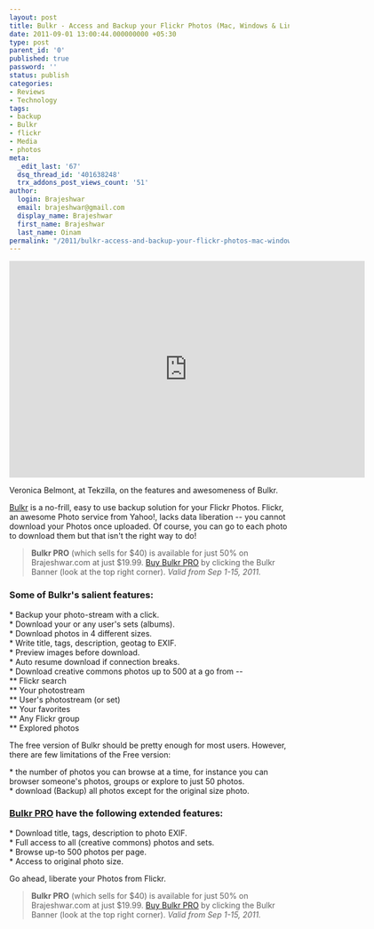 ```yaml
---
layout: post
title: Bulkr - Access and Backup your Flickr Photos (Mac, Windows & Linux)
date: 2011-09-01 13:00:44.000000000 +05:30
type: post
parent_id: '0'
published: true
password: ''
status: publish
categories:
- Reviews
- Technology
tags:
- backup
- Bulkr
- flickr
- Media
- photos
meta:
  _edit_last: '67'
  dsq_thread_id: '401638248'
  trx_addons_post_views_count: '51'
author:
  login: Brajeshwar
  email: brajeshwar@gmail.com
  display_name: Brajeshwar
  first_name: Brajeshwar
  last_name: Oinam
permalink: "/2011/bulkr-access-and-backup-your-flickr-photos-mac-windows-linux/"
---
```

<p><iframe width="640" height="390" src="http://www.youtube.com/embed/M9oPjIzb0bk" frameborder="0" allowfullscreen></iframe></p>
<p>Veronica Belmont, at Tekzilla, on the features and awesomeness of Bulkr.</p>
<p><a href="http://clipyourphotos.com/bulkr/">Bulkr</a> is a no-frill, easy to use backup solution for your Flickr Photos. Flickr, an awesome Photo service from Yahoo!, lacks data liberation -- you cannot download your Photos once uploaded. Of course, you can go to each photo to download them but that isn't the right way to do!</p>
<blockquote><p><strong>Bulkr PRO</strong> (which sells for $40) is available for just 50% on Brajeshwar.com at just $19.99. <a href="https://www.paypal.com/cgi-bin/webscr?cmd=_s-xclick&hosted_button_id=Z3Z4BUCX8SF8S" title="Buy Bulkr PRO">Buy Bulkr PRO</a> by clicking the Bulkr Banner (look at the top right corner). <em>Valid from Sep 1-15, 2011.</em></p></blockquote>

<h3>Some of Bulkr's salient features:</h3>
<p>* Backup your photo-stream with a click.<br />
* Download your or any user's sets (albums).<br />
* Download photos in 4 different sizes.<br />
* Write title, tags, description, geotag to EXIF.<br />
* Preview images before download.<br />
* Auto resume download if connection breaks.<br />
* Download creative commons photos up to 500 at a go from --<br />
** Flickr search<br />
** Your photostream<br />
** User's photostream (or set)<br />
** Your favorites<br />
** Any Flickr group<br />
** Explored photos</p>
<p>The free version of Bulkr should be pretty enough for most users. However, there are few limitations of the Free version:</p>
<p>* the number of photos you can browse at a time, for instance you can browser someone's photos, groups or explore to just 50 photos.<br />
* download (Backup) all photos except for the original size photo.</p>
<h3><a href="http://clipyourphotos.com/bulkr/pro">Bulkr PRO</a> have the following extended features:</h3>
<p>* Download title, tags, description to photo EXIF.<br />
* Full access to all (creative commons) photos and sets.<br />
* Browse up-to 500 photos per page.<br />
* Access to original photo size.</p>
<p>Go ahead, liberate your Photos from Flickr.</p>
<blockquote><p><strong>Bulkr PRO</strong> (which sells for $40) is available for just 50% on Brajeshwar.com at just $19.99. <a href="https://www.paypal.com/cgi-bin/webscr?cmd=_s-xclick&hosted_button_id=Z3Z4BUCX8SF8S" title="Buy Bulkr PRO">Buy Bulkr PRO</a> by clicking the Bulkr Banner (look at the top right corner). <em>Valid from Sep 1-15, 2011.</em></p></blockquote>
